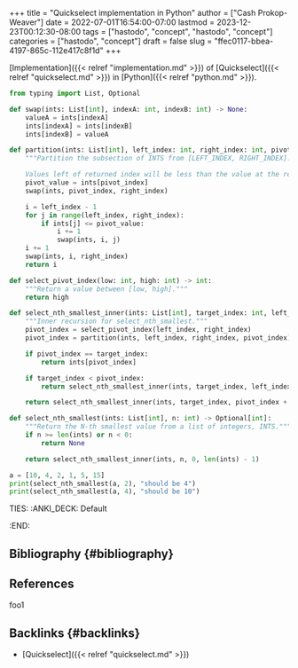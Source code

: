 +++
title = "Quickselect implementation in Python"
author = ["Cash Prokop-Weaver"]
date = 2022-07-01T16:54:00-07:00
lastmod = 2023-12-23T00:12:30-08:00
tags = ["hastodo", "concept", "hastodo", "concept"]
categories = ["hastodo", "concept"]
draft = false
slug = "ffec0117-bbea-4197-865c-112e417c8f1d"
+++

[Implementation]({{< relref "implementation.md" >}}) of [Quickselect]({{< relref "quickselect.md" >}}) in [Python]({{< relref "python.md" >}}).

```python
from typing import List, Optional

def swap(ints: List[int], indexA: int, indexB: int) -> None:
    valueA = ints[indexA]
    ints[indexA] = ints[indexB]
    ints[indexB] = valueA

def partition(ints: List[int], left_index: int, right_index: int, pivot_index: int) -> int:
    """Partition the subsection of INTS from [LEFT_INDEX, RIGHT_INDEX].

    Values left of returned index will be less than the value at the returned index."""
    pivot_value = ints[pivot_index]
    swap(ints, pivot_index, right_index)

    i = left_index - 1
    for j in range(left_index, right_index):
        if ints[j] <= pivot_value:
            i += 1
            swap(ints, i, j)
    i += 1
    swap(ints, i, right_index)
    return i

def select_pivot_index(low: int, high: int) -> int:
    """Return a value between [low, high]."""
    return high

def select_nth_smallest_inner(ints: List[int], target_index: int, left_index: int, right_index: int) -> int:
    """Inner recursion for select_nth_smallest."""
    pivot_index = select_pivot_index(left_index, right_index)
    pivot_index = partition(ints, left_index, right_index, pivot_index)

    if pivot_index == target_index:
        return ints[pivot_index]

    if target_index < pivot_index:
        return select_nth_smallest_inner(ints, target_index, left_index, pivot_index - 1)

    return select_nth_smallest_inner(ints, target_index, pivot_index + 1, right_index)

def select_nth_smallest(ints: List[int], n: int) -> Optional[int]:
    """Return the N-th smallest value from a list of integers, INTS."""
    if n >= len(ints) or n < 0:
        return None

    return select_nth_smallest_inner(ints, n, 0, len(ints) - 1)

a = [10, 4, 2, 1, 5, 15]
print(select_nth_smallest(a, 2), "should be 4")
print(select_nth_smallest(a, 4), "should be 10")
```

TIES:
:ANKI_DECK: Default

:END:


## Bibliography {#bibliography}

## References

<style>.csl-entry{text-indent: -1.5em; margin-left: 1.5em;}</style><div class="csl-bib-body">
</div>

foo1


## Backlinks {#backlinks}

-   [Quickselect]({{< relref "quickselect.md" >}})
